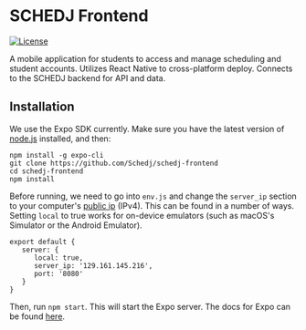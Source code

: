 # SCHEDJ Frontend
[![License](https://img.shields.io/badge/License-Apache%202.0-blue.svg)](https://opensource.org/licenses/Apache-2.0)

A mobile application for students to access and manage scheduling and student accounts. Utilizes React Native to cross-platform deploy. Connects to the SCHEDJ backend for API and data.

## Installation
We use the Expo SDK currently. Make sure you have the latest version of [node.js](https://nodejs.org/en/) installed, and then:
```
npm install -g expo-cli
git clone https://github.com/Schedj/schedj-frontend
cd schedj-frontend
npm install
```
Before running, we need to go into `env.js` and change the `server_ip` section to your computer's [public ip](https://www.whatismyip.com/what-is-my-public-ip-address/) (IPv4). This can be found in a number of ways. Setting `local` to true works for on-device emulators (such as macOS's Simulator or the Android Emulator).
```
export default {
   server: {
      local: true,
      server_ip: '129.161.145.216',
      port: '8080'
   }
}
```

Then, run `npm start`. This will start the Expo server. The docs for Expo can be found [here](https://docs.expo.io/versions/latest/).
